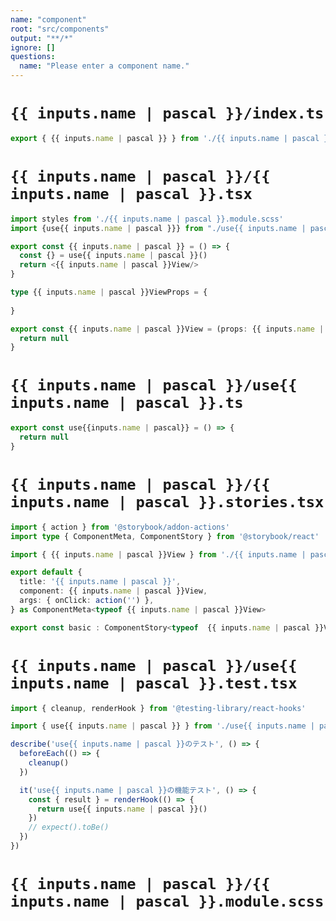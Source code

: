 ```yaml
---
name: "component"
root: "src/components"
output: "**/*"
ignore: []
questions:
  name: "Please enter a component name."
---
```


# `{{ inputs.name | pascal }}/index.ts`

```typescript
export { {{ inputs.name | pascal }} } from './{{ inputs.name | pascal }}';
```

# `{{ inputs.name | pascal }}/{{ inputs.name | pascal }}.tsx`

```typescript
import styles from './{{ inputs.name | pascal }}.module.scss'
import {use{{ inputs.name | pascal }}} from "./use{{ inputs.name | pascal }}"

export const {{ inputs.name | pascal }} = () => {
  const {} = use{{ inputs.name | pascal }}()
  return <{{ inputs.name | pascal }}View/>
}

type {{ inputs.name | pascal }}ViewProps = {
  
}

export const {{ inputs.name | pascal }}View = (props: {{ inputs.name | pascal }}ViewProps) => {
  return null
}
```


# `{{ inputs.name | pascal }}/use{{ inputs.name | pascal }}.ts`

```typescript
export const use{{inputs.name | pascal}} = () => {
  return null
}

```


# `{{ inputs.name | pascal }}/{{ inputs.name | pascal }}.stories.tsx`

```typescript
import { action } from '@storybook/addon-actions'
import type { ComponentMeta, ComponentStory } from '@storybook/react'

import { {{ inputs.name | pascal }}View } from './{{ inputs.name | pascal }}'

export default {
  title: '{{ inputs.name | pascal }}',
  component: {{ inputs.name | pascal }}View,
  args: { onClick: action('') },
} as ComponentMeta<typeof {{ inputs.name | pascal }}View>

export const basic : ComponentStory<typeof  {{ inputs.name | pascal }}View> = (args) => <{{ inputs.name | pascal }}View {...args}></{{ inputs.name | pascal }}View>

```

# `{{ inputs.name | pascal }}/use{{ inputs.name | pascal }}.test.tsx`

```typescript
import { cleanup, renderHook } from '@testing-library/react-hooks'

import { use{{ inputs.name | pascal }} } from './use{{ inputs.name | pascal }}'

describe('use{{ inputs.name | pascal }}のテスト', () => {
  beforeEach(() => {
    cleanup()
  })

  it('use{{ inputs.name | pascal }}の機能テスト', () => {
    const { result } = renderHook(() => {
      return use{{ inputs.name | pascal }}()
    })
    // expect().toBe()
  })
})

```

# `{{ inputs.name | pascal }}/{{ inputs.name | pascal }}.module.scss`

```scss
```